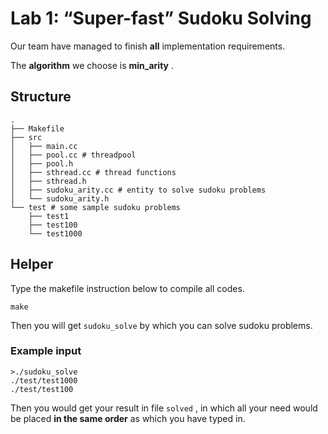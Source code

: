 # Lab 1: “Super-fast” Sudoku Solving

Our team have managed to finish **all** implementation requirements. 

The **algorithm** we choose is **min_arity** .

## Structure

```shell
.
├── Makefile
├── src
│   ├── main.cc
│   ├── pool.cc # threadpool
│   ├── pool.h
│   ├── sthread.cc # thread functions
│   ├── sthread.h
│   ├── sudoku_arity.cc # entity to solve sudoku problems
│   └── sudoku_arity.h
└── test # some sample sudoku problems
    ├── test1
    ├── test100
    └── test1000

```

## Helper

Type the makefile instruction below to compile all codes.

```shell
make
```

Then you will get `sudoku_solve` by which you can solve sudoku problems.

### Example input

```shell
>./sudoku_solve
./test/test1000
./test/test100
```

Then you would get your result in file `solved` , in which all your need would be placed **in the same order** as which you have typed in.

